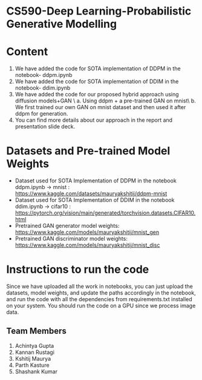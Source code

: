 # CS590-Deep Learning-Probabilistic Generative Modelling
 
# Content
1. We have added the code for SOTA implementation of DDPM in the notebook- ddpm.ipynb
2. We have added the code for SOTA implementation of DDIM in the notebook- ddim.ipynb
3. We have added the code for our proposed hybrid approach using diffusion models+GAN \\
   a. Using ddpm + a pre-trained GAN on mnist\\
   b. We first trained our own GAN on mnist dataset and then used it after ddpm for generation.
4. You can find more details about our approach in the report and presentation slide deck.


# Datasets and Pre-trained Model Weights
- Dataset used for SOTA Implementation of DDPM in the notebook ddpm.ipynb -> mnist : https://www.kaggle.com/datasets/mauryakshitij/ddpm-mnist
- Dataset used for SOTA Implementation of DDIM in the notebook ddim.ipynb -> cifar10 : https://pytorch.org/vision/main/generated/torchvision.datasets.CIFAR10.html
- Pretrained GAN generator model weights: https://www.kaggle.com/models/mauryakshitij/mnist_gen
- Pretrained GAN discriminator model weights: https://www.kaggle.com/models/mauryakshitij/mnist_disc

# Instructions to run the code
Since we have uploaded all the work in notebooks, you can just upload the datasets, model weights, and update the paths accordingly in the notebook, and run the code with all the dependencies from requirements.txt installed on your system. You should run the code on a GPU since we process image data.
 
## Team Members
1. Achintya Gupta
2. Kannan Rustagi
3. Kshitij Maurya
4. Parth Kasture
5. Shashank Kumar

